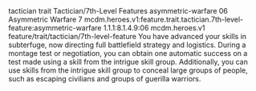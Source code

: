 <ability>
  <metadata>
    <class>tactician</class>
    <feature_type>trait</feature_type>
    <file_dpath>Tactician/7th-Level Features</file_dpath>
    <item_id>asymmetric-warfare</item_id>
    <item_index>06</item_index>
    <item_name>Asymmetric Warfare</item_name>
    <level>7</level>
    <scc>mcdm.heroes.v1:feature.trait.tactician.7th-level-feature:asymmetric-warfare</scc>
    <scdc>1.1.1:8.1.4.9:06</scdc>
    <source>mcdm.heroes.v1</source>
    <type>feature/trait/tactician/7th-level-feature</type>
  </metadata>
  <effects>
    <effect type="mundane">You have advanced your skills in subterfuge, now directing full battlefield strategy and logistics. During a montage test or negotiation, you can obtain one automatic success on a test made using a skill from the intrigue skill group. Additionally, you can use skills from the intrigue skill group to conceal large groups of people, such as escaping civilians and groups of guerilla warriors.</effect>
  </effects>
</ability>
